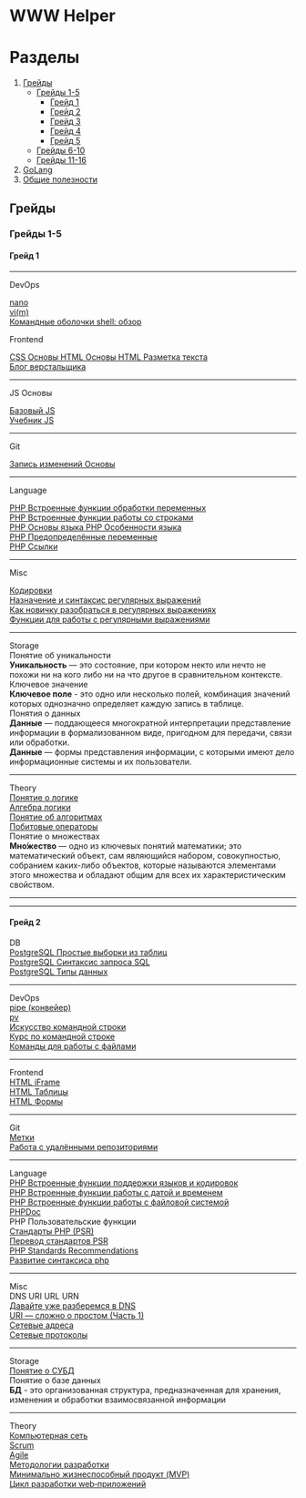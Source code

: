 # WWW Helper

# Разделы

 1. [Грейды](#Грейды)
     * [Грейды 1-5](#Грейды-1-5)
        * [Грейд 1](#Грейд-1)
        * [Грейд 2](#Грейд-2)
        * [Грейд 3](#Грейд-3)
        * [Грейд 4](#Грейд-4)
        * [Грейд 5](#Грейд-5)
     * [Грейды 6-10](#Грейды-6-10)
     * [Грейды 11-16](#Грейды-11-16)
 2. [GoLang](#GoLang)
 3. [Общие полезности](#Общие-полезности)
 
 
## Грейды

### Грейды 1-5

#### Грейд 1
***
DevOps 

[nano](https://losst.ru/tekstovyj-redaktor-nano-v-linux-dlya-novichkov)  
[vi(m)](https://losst.ru/kak-polzovatsya-tekstovym-redaktorom-vim)  
[Командные оболочки shell: обзор](https://habr.com/ru/post/157283/)  

Frontend

[CSS Основы  HTML Основы  HTML Разметка текста](https://htmlacademy.ru/courses/basic-html-css)  
[Блог верстальщика](http://webmasters.teamdev.com/)  
***
JS Основы

[Базовый JS](https://htmlacademy.ru/courses/basic-javascript)  
[Учебник JS](https://learn.javascript.ru/)
***
Git 

[Запись изменений Основы](https://githowto.com/ru)
***
Language  

[PHP Встроенные функции обработки переменных](https://www.php.net/manual/ru/functions.internal.php)  
[PHP Встроенные функции работы со строками](https://www.php.net/manual/ru/ref.strings.php)  
[PHP Основы языка PHP Особенности языка](https://www.php.net/manual/ru/language.basic-syntax.php)  
[PHP Предопределённые переменные](https://www.php.net/manual/ru/reserved.variables.php)  
[PHP Ссылки](https://www.php.net/manual/ru/language.references.whatare.php)  
***
Misc
 
[Кодировки](https://habr.com/ru/post/158639/)  
[Назначение и синтаксис регулярных выражений](https://m.habr.com/ru/company/badoo/blog/343310)  
[Как новичку разобраться в регулярных выражениях](https://netpeak.net/ru/blog/kak-novichku-razobratsya-v-regulyarnyh-vyrazheniyah/)  
[Функции для работы с регулярными выражениями](https://www.php.net/manual/ru/ref.pcre.php)  

***
Storage  
Понятие об уникальности  
**Уникальность** — это состояние, при котором некто или нечто не похожи ни на кого либо ни на что другое в сравнительном контексте.  
Ключевое значение  
**Ключевое поле** - это одно или несколько полей, комбинация значений которых однозначно определяет каждую запись в таблице.  
Понятия о данных  
**Данные** — поддающееся многократной интерпретации представление информации в формализованном виде, пригодном для передачи, связи или обработки.   
**Данные** — формы представления информации, с которыми имеют дело информационные системы и их пользователи.  

***
Theory  
[Понятие о логике](https://ru.wikipedia.org/wiki/%D0%9B%D0%BE%D0%B3%D0%B8%D0%BA%D0%B0)  
[Алгебра логики](http://ya-znau.ru/znaniya/zn/132)  
[Понятие об алгоритмах](https://www.yaklass.ru/materiali?mode=cht&chtid=474)  
[Побитовые операторы](https://www.php.net/manual/ru/language.operators.bitwise.php)  
Понятие о множествах  
**Мно́жество** — одно из ключевых понятий математики; это математический объект, сам являющийся набором, совокупностью, собранием каких-либо объектов, которые называются элементами этого множества и обладают общим для всех их характеристическим свойством.  

***
***
#### Грейд 2

DB  
[PostgreSQL Простые выборки из таблиц](https://postgrespro.ru/docs/postgresql/9.6/queries-select-lists)  
[PostgreSQL Синтаксис запроса SQL](https://postgrespro.ru/docs/postgresql/9.4/sql)  
[PostgreSQL Типы данных](https://postgrespro.ru/docs/postgrespro/10/datatype)  

***
DevOps  
[pipe (конвейер)](https://habr.com/ru/post/195152/)  
[pv](https://linux-notes.org/utilita-pv-progress-bar-dlya-konsol-ny-h-utilit-v-unix-linux/)   
[Искусство командной строки](https://m.habr.com/ru/post/262127/)  
[Курс по командной строке](https://ru.hexlet.io/courses/cli-basics)  
[Команды для работы с файлами](https://losst.ru/komandy-linux-dlya-raboty-s-fajlami)  

***
Frontend  
[HTML iFrame](https://webref.ru/html/iframe)  
[HTML Таблицы](https://developer.mozilla.org/ru/docs/Learn/HTML/Tables/Basics)  
[HTML Формы](https://webref.ru/course/html-content/forms)  

***
Git  
[Метки](https://git-scm.com/book/ru/v2/%D0%9E%D1%81%D0%BD%D0%BE%D0%B2%D1%8B-Git-%D0%A0%D0%B0%D0%B1%D0%BE%D1%82%D0%B0-%D1%81-%D0%BC%D0%B5%D1%82%D0%BA%D0%B0%D0%BC%D0%B8)  
[Работа с удалёнными репозиториями](https://git-scm.com/book/ru/v2/%D0%9E%D1%81%D0%BD%D0%BE%D0%B2%D1%8B-Git-%D0%A0%D0%B0%D0%B1%D0%BE%D1%82%D0%B0-%D1%81-%D1%83%D0%B4%D0%B0%D0%BB%D1%91%D0%BD%D0%BD%D1%8B%D0%BC%D0%B8-%D1%80%D0%B5%D0%BF%D0%BE%D0%B7%D0%B8%D1%82%D0%BE%D1%80%D0%B8%D1%8F%D0%BC%D0%B8)  

***
Language  
[PHP Встроенные функции поддержки языков и кодировок](https://www.php.net/manual/ru/refs.international.php)  
[PHP Встроенные функции работы с датой и временем](https://www.php.net/manual/ru/ref.datetime.php)  
[PHP Встроенные функции работы с файловой системой](https://www.php.net/manual/ru/book.filesystem.php)  
[PHPDoc](https://elisdn.ru/blog/80/some-reasons-to-learn-phpdoc)  
PHP Пользовательские функции  
[Стандарты PHP (PSR)](https://github.com/index0h/php-conventions)  
[Перевод стандартов PSR](https://svyatoslav.biz/misc/psr_translation)  
[PHP Standards Recommendations](https://www.php-fig.org/psr/)  
[Развитие синтаксиса php](https://wp-kama.ru/id_6310/php-evolution.html)  

***
Misc  
DNS URI URL URN   
[Давайте уже разберемся в DNS](https://habr.com/ru/post/303446/)  
[URI — сложно о простом (Часть 1)](https://habr.com/ru/post/232385/)  
[Сетевые адреса](https://habr.com/ru/post/129664/)  
[Сетевые протоколы](https://habr.com/ru/post/307714/)  

***
Storage   
[Понятие о СУБД](https://ru.wikipedia.org/wiki/%D0%A1%D0%B8%D1%81%D1%82%D0%B5%D0%BC%D0%B0_%D1%83%D0%BF%D1%80%D0%B0%D0%B2%D0%BB%D0%B5%D0%BD%D0%B8%D1%8F_%D0%B1%D0%B0%D0%B7%D0%B0%D0%BC%D0%B8_%D0%B4%D0%B0%D0%BD%D0%BD%D1%8B%D1%85)  
Понятие о базе данных  
**БД** - это организованная структура, предназначенная для хранения, изменения и обработки взаимосвязанной информации

***
Theory  
[Компьютерная сеть](https://ru.wikipedia.org/wiki/%D0%92%D1%8B%D1%87%D0%B8%D1%81%D0%BB%D0%B8%D1%82%D0%B5%D0%BB%D1%8C%D0%BD%D0%B0%D1%8F_%D1%81%D0%B5%D1%82%D1%8C)  
[Scrum](https://onagile.ru/trends/agile/what-is-scrum)  
[Agile](https://habr.com/ru/company/edison/blog/313410/)  
[Методологии разработки](https://m.habr.com/ru/company/edison/blog/269789/)  
[Минимально жизнеспособный продукт (MVP)](https://m.habr.com/ru/company/changeagain/blog/298830/)  
[Цикл разработки web‑приложений](https://m.habr.com/ru/post/458336/)  